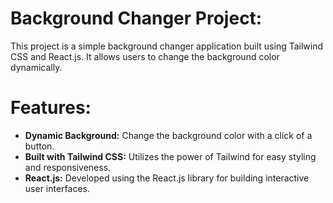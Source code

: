 # Background Changer Project: 
This project is a simple background changer application built using Tailwind CSS and React.js. It allows users to change the background color dynamically.

# Features: 
- **Dynamic Background:** Change the background color with a click of a button.
- **Built with Tailwind CSS:** Utilizes the power of Tailwind for easy styling and responsiveness.
- **React.js:** Developed using the React.js library for building interactive user interfaces.
